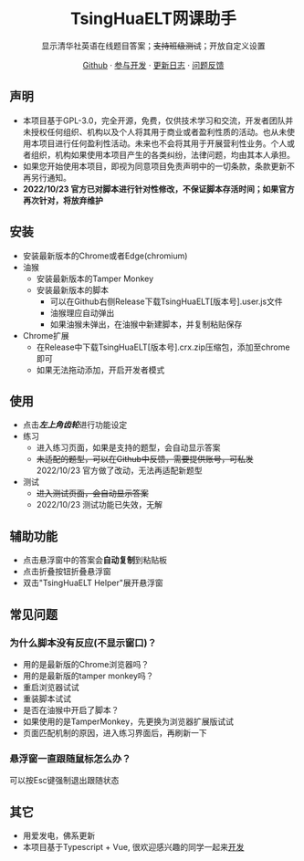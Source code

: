 <h1 align="center">TsingHuaELT网课助手</h1>

<p align="center">显示清华社英语在线题目答案；<del>支持班级测试</del>；开放自定义设置</p>

<p align="center">
<a href="https://github.com/SSmJaE/TsingHuaELTHelper">Github</a> ·
<a href="docs/DEVELOPMENT.md">参与开发</a> ·
<a href="docs/CHANGELOG.md">更新日志</a> ·
<a href="https://github.com/SSmJaE/TsingHuaELTHelper/issues">问题反馈</a>
</p>

## 声明

- 本项目基于GPL-3.0，完全开源，免费，仅供技术学习和交流，开发者团队并未授权任何组织、机构以及个人将其用于商业或者盈利性质的活动。也从未使用本项目进行任何盈利性活动。未来也不会将其用于开展营利性业务。个人或者组织，机构如果使用本项目产生的各类纠纷，法律问题，均由其本人承担。
- 如果您开始使用本项目，即视为同意项目免责声明中的一切条款，条款更新不再另行通知。
- **2022/10/23 官方已对脚本进行针对性修改，不保证脚本存活时间；如果官方再次针对，将放弃维护**

## 安装

- 安装最新版本的Chrome或者Edge(chromium)
- 油猴
  - 安装最新版本的Tamper Monkey
  - 安装最新版本的脚本
    - 可以在Github右侧Release下载TsingHuaELT[版本号].user.js文件
    - 油猴理应自动弹出
    - 如果油猴未弹出，在油猴中新建脚本，并复制粘贴保存
- Chrome扩展
  - 在Release中下载TsingHuaELT[版本号].crx.zip压缩包，添加至chrome即可
  - 如果无法拖动添加，开启开发者模式

## 使用

- 点击***左上角齿轮***进行功能设定
- 练习
  - 进入练习页面，如果是支持的题型，会自动显示答案
  - ~~未适配的题型，可以在Github中反馈，需要提供账号，可私发~~ 2022/10/23 官方做了改动，无法再适配新题型
- 测试
  - ~~进入测试页面，会自动显示答案~~
  - 2022/10/23 测试功能已失效，无解

## 辅助功能

- 点击悬浮窗中的答案会<b>自动复制</b>到粘贴板
- 点击折叠按钮折叠悬浮窗
- 双击"TsingHuaELT Helper"展开悬浮窗

## 常见问题

### 为什么脚本没有反应(不显示窗口)？

- 用的是最新版的Chrome浏览器吗？
- 用的是最新版的tamper monkey吗？
- 重启浏览器试试
- 重装脚本试试
- 是否在油猴中开启了脚本？
- 如果使用的是TamperMonkey，先更换为浏览器扩展版试试
- 页面匹配机制的原因，进入练习界面后，再刷新一下

### 悬浮窗一直跟随鼠标怎么办？

可以按Esc键强制退出跟随状态

## 其它

- 用爱发电，佛系更新
- 本项目基于Typescript + Vue, 很欢迎感兴趣的同学一起来[开发](docs/DEVELOPMENT.md)
